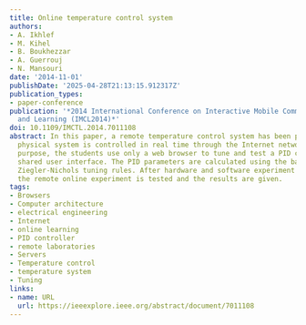 ```yaml
---
title: Online temperature control system
authors:
- A. Ikhlef
- M. Kihel
- B. Boukhezzar
- A. Guerrouj
- N. Mansouri
date: '2014-11-01'
publishDate: '2025-04-28T21:13:15.912317Z'
publication_types:
- paper-conference
publication: '*2014 International Conference on Interactive Mobile Communication Technologies
  and Learning (IMCL2014)*'
doi: 10.1109/IMCTL.2014.7011108
abstract: In this paper, a remote temperature control system has been proposed. The
  physical system is controlled in real time through the Internet network. For educational
  purpose, the students use only a web browser to tune and test a PID controller via
  shared user interface. The PID parameters are calculated using the basic experimental
  Ziegler-Nichols tuning rules. After hardware and software experiment description,
  the remote online experiment is tested and the results are given.
tags:
- Browsers
- Computer architecture
- electrical engineering
- Internet
- online learning
- PID controller
- remote laboratories
- Servers
- Temperature control
- temperature system
- Tuning
links:
- name: URL
  url: https://ieeexplore.ieee.org/abstract/document/7011108
---
```

